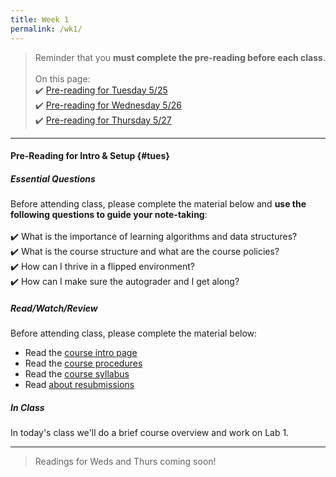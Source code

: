 ```yaml
---
title: Week 1
permalink: /wk1/
---
```


> Reminder that you **must complete the pre-reading before each class**.
<br><br>
On this page:  
✔️ [Pre-reading for Tuesday 5/25](#tues)  
✔️ [Pre-reading for Wednesday 5/26](#weds)  
✔️ [Pre-reading for Thursday 5/27](#thurs)

---

#### Pre-Reading for Intro & Setup {#tues}

##### Essential Questions
Before attending class, please complete the material below and **use the following questions to guide your note-taking**:  
<br>
✔️ What is the importance of learning algorithms and data structures?  
✔️ What is the course structure and what are the course policies?  
✔️ How can I thrive in a flipped environment?  
✔️ How can I make sure the autograder and I get along?

##### Read/Watch/Review
Before attending class, please complete the material below:
- Read the [course intro page](/)
- Read the [course procedures](/procs)
- Read the [course syllabus](/syllabus)
- Read [about resubmissions](/resubmissions)

##### In Class
In today's class we'll do a brief course overview and work on Lab 1.

---

> Readings for Weds and Thurs coming soon!
